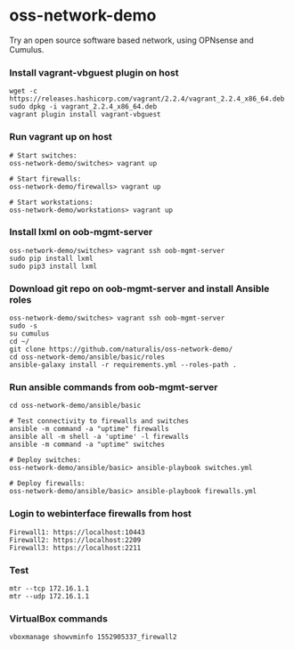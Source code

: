 # oss-network-demo

Try an open source software based network, using OPNsense and Cumulus.

### Install vagrant-vbguest plugin on host

    wget -c https://releases.hashicorp.com/vagrant/2.2.4/vagrant_2.2.4_x86_64.deb
    sudo dpkg -i vagrant_2.2.4_x86_64.deb
    vagrant plugin install vagrant-vbguest

### Run vagrant up on host
   
    # Start switches:
    oss-network-demo/switches> vagrant up

    # Start firewalls:
    oss-network-demo/firewalls> vagrant up

    # Start workstations:
    oss-network-demo/workstations> vagrant up

### Install lxml on oob-mgmt-server

    oss-network-demo/switches> vagrant ssh oob-mgmt-server
    sudo pip install lxml
    sudo pip3 install lxml

### Download git repo on oob-mgmt-server and install Ansible roles
    oss-network-demo/switches> vagrant ssh oob-mgmt-server
    sudo -s
    su cumulus
    cd ~/
    git clone https://github.com/naturalis/oss-network-demo/
    cd oss-network-demo/ansible/basic/roles
    ansible-galaxy install -r requirements.yml --roles-path .

### Run ansible commands from oob-mgmt-server
    cd oss-network-demo/ansible/basic
    
    # Test connectivity to firewalls and switches
    ansible -m command -a "uptime" firewalls
    ansible all -m shell -a 'uptime' -l firewalls
    ansible -m command -a "uptime" switches

    # Deploy switches:
    oss-network-demo/ansible/basic> ansible-playbook switches.yml

    # Deploy firewalls:
    oss-network-demo/ansible/basic> ansible-playbook firewalls.yml

### Login to webinterface firewalls from host
    Firewall1: https://localhost:10443
    Firewall2: https://localhost:2209
    Firewall3: https://localhost:2211

### Test
    mtr --tcp 172.16.1.1
    mtr --udp 172.16.1.1

### VirtualBox commands
    vboxmanage showvminfo 1552905337_firewall2
